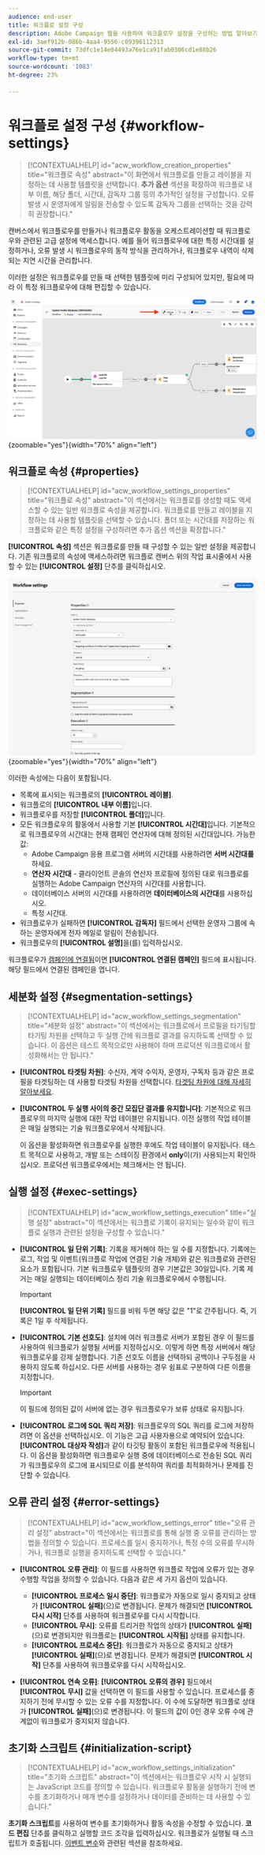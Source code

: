 ```yaml
---
audience: end-user
title: 워크플로 설정 구성
description: Adobe Campaign 웹을 사용하여 워크플로우 설정을 구성하는 방법 알아보기
exl-id: 3aef912b-086b-4aa4-9556-c09396112313
source-git-commit: 73dfc1e14e04493a76e1ca91fab0306cd1e88b26
workflow-type: tm+mt
source-wordcount: '1083'
ht-degree: 23%

---
```


# 워크플로 설정 구성 {#workflow-settings}

>[!CONTEXTUALHELP]
>id="acw_workflow_creation_properties"
>title="워크플로 속성"
>abstract="이 화면에서 워크플로를 만들고 레이블을 지정하는 데 사용할 템플릿을 선택합니다. **추가 옵션** 섹션을 확장하여 워크플로 내부 이름, 해당 폴더, 시간대, 감독자 그룹 등의 추가적인 설정을 구성합니다. 오류 발생 시 운영자에게 알림을 전송할 수 있도록 감독자 그룹을 선택하는 것을 강력히 권장합니다."

캔버스에서 워크플로우를 만들거나 워크플로우 활동을 오케스트레이션할 때 워크플로우와 관련된 고급 설정에 액세스합니다. 예를 들어 워크플로우에 대한 특정 시간대를 설정하거나, 오류 발생 시 워크플로우의 동작 방식을 관리하거나, 워크플로우 내역이 삭제되는 지연 시간을 관리합니다.

이러한 설정은 워크플로우를 만들 때 선택한 템플릿에 미리 구성되어 있지만, 필요에 따라 이 특정 워크플로우에 대해 편집할 수 있습니다.

![워크플로 설정 단추 인터페이스](assets/workflow-settings-button.png){zoomable="yes"}{width="70%" align="left"}

## 워크플로 속성 {#properties}

>[!CONTEXTUALHELP]
>id="acw_workflow_settings_properties"
>title="워크플로 속성"
>abstract="이 섹션에서는 워크플로를 생성할 때도 액세스할 수 있는 일반 워크플로 속성을 제공합니다. 워크플로를 만들고 레이블을 지정하는 데 사용할 템플릿을 선택할 수 있습니다. 폴더 또는 시간대를 저장하는 워크플로와 같은 특정 설정을 구성하려면 추가 옵션 섹션을 확장합니다."

**[!UICONTROL 속성]** 섹션은 워크플로를 만들 때 구성할 수 있는 일반 설정을 제공합니다. 기존 워크플로의 속성에 액세스하려면 워크플로 캔버스 위의 작업 표시줄에서 사용할 수 있는 **[!UICONTROL 설정]** 단추를 클릭하십시오.

![워크플로 설정 인터페이스](assets/workflow-settings.png){zoomable="yes"}{width="70%" align="left"}

이러한 속성에는 다음이 포함됩니다.

* 목록에 표시되는 워크플로의 **[!UICONTROL 레이블]**.
* 워크플로의 **[!UICONTROL 내부 이름]**&#x200B;입니다.
* 워크플로우를 저장할 **[!UICONTROL 폴더]**&#x200B;입니다.
* 모든 워크플로우의 활동에서 사용할 기본 **[!UICONTROL 시간대]**&#x200B;입니다. 기본적으로 워크플로우의 시간대는 현재 캠페인 연산자에 대해 정의된 시간대입니다.
가능한 값:
   * Adobe Campaign 응용 프로그램 서버의 시간대를 사용하려면 **서버 시간대를**&#x200B;하세요.
   * **연산자 시간대** - 클라이언트 콘솔의 연산자 프로필에 정의된 대로 워크플로를 실행하는 Adobe Campaign 연산자의 시간대를 사용합니다.
   * 데이터베이스 서버의 시간대를 사용하려면 **데이터베이스의 시간대**&#x200B;를 사용하십시오.
   * 특정 시간대.
* 워크플로우가 실패하면 **[!UICONTROL 감독자]** 필드에서 선택한 운영자 그룹에 속하는 운영자에게 전자 메일로 알림이 전송됩니다.
* 워크플로우의 **[!UICONTROL 설명]**&#x200B;을(를) 입력하십시오.

워크플로우가 [캠페인에 연결됨](create-workflow.md)이면 **[!UICONTROL 연결된 캠페인]** 필드에 표시됩니다. 해당 필드에서 연결된 캠페인을 엽니다.

## 세분화 설정 {#segmentation-settings}

>[!CONTEXTUALHELP]
>id="acw_workflow_settings_segmentation"
>title="세분화 설정"
>abstract="이 섹션에서는 워크플로에서 프로필을 타기팅할 타기팅 차원을 선택하고 두 실행 간에 워크플로 결과를 유지하도록 선택할 수 있습니다. 이 옵션은 테스트 목적으로만 사용해야 하며 프로덕션 워크플로에서 활성화해서는 안 됩니다."

* **[!UICONTROL 타겟팅 차원]**: 수신자, 계약 수익자, 운영자, 구독자 등과 같은 프로필을 타겟팅하는 데 사용할 타겟팅 차원을 선택합니다. [타겟팅 차원에 대해 자세히 알아보세요](../audience/targeting-dimensions.md).

* **[!UICONTROL 두 실행 사이의 중간 모집단 결과를 유지합니다]**: 기본적으로 워크플로우의 마지막 실행에 대한 작업 테이블만 유지됩니다. 이전 실행의 작업 테이블은 매일 실행되는 기술 워크플로우에서 삭제됩니다.

  이 옵션을 활성화하면 워크플로우를 실행한 후에도 작업 테이블이 유지됩니다. 테스트 목적으로 사용하고, 개발 또는 스테이징 환경에서 **only**&#x200B;이(가) 사용되는지 확인하십시오. 프로덕션 워크플로우에서는 체크해서는 안 됩니다.

## 실행 설정 {#exec-settings}

>[!CONTEXTUALHELP]
>id="acw_workflow_settings_execution"
>title="실행 설정"
>abstract="이 섹션에서는 워크플로 기록이 유지되는 일수와 같이 워크플로 실행과 관련된 설정을 구성할 수 있습니다."

* **[!UICONTROL 일 단위 기록]**: 기록을 제거해야 하는 일 수를 지정합니다. 기록에는 로그, 작업 및 이벤트(워크플로 작업에 연결된 기술 개체)와 같은 워크플로와 관련된 요소가 포함됩니다. 기본 워크플로우 템플릿의 경우 기본값은 30일입니다. 기록 제거는 매일 실행되는 데이터베이스 정리 기술 워크플로우에서 수행됩니다.

  >[!IMPORTANT]
  >
  >**[!UICONTROL 일 단위 기록]** 필드를 비워 두면 해당 값은 &quot;1&quot;로 간주됩니다. 즉, 기록은 1일 후 삭제됩니다.

* **[!UICONTROL 기본 선호도]**: 설치에 여러 워크플로 서버가 포함된 경우 이 필드를 사용하여 워크플로가 실행될 서버를 지정하십시오. 이렇게 하면 특정 서버에서 해당 워크플로우를 강제 실행합니다. 기존 선호도 이름을 선택하되 공백이나 구두점을 사용하지 않도록 하십시오. 다른 서버를 사용하는 경우 쉼표로 구분하여 다른 이름을 지정합니다.

  >[!IMPORTANT]
  >
  >이 필드에 정의된 값이 서버에 없는 경우 워크플로우가 보류 상태로 유지됩니다.

* **[!UICONTROL 로그에 SQL 쿼리 저장]**: 워크플로우의 SQL 쿼리를 로그에 저장하려면 이 옵션을 선택하십시오. 이 기능은 고급 사용자용으로 예약되어 있습니다. **[!UICONTROL 대상자 작성]**&#x200B;과 같이 타깃팅 활동이 포함된 워크플로우에 적용됩니다. 이 옵션을 활성화하면 워크플로우 실행 중에 데이터베이스로 전송된 SQL 쿼리가 워크플로우의 로그에 표시되므로 이를 분석하여 쿼리를 최적화하거나 문제를 진단할 수 있습니다.

## 오류 관리 설정 {#error-settings}

>[!CONTEXTUALHELP]
>id="acw_workflow_settings_error"
>title="오류 관리 설정"
>abstract="이 섹션에서는 워크플로를 통해 실행 중 오류를 관리하는 방법을 정의할 수 있습니다. 프로세스를 일시 중지하거나, 특정 수의 오류를 무시하거나, 워크플로 실행을 중지하도록 선택할 수 있습니다."

* **[!UICONTROL 오류 관리]**: 이 필드를 사용하면 워크플로 작업에 오류가 있는 경우 수행할 작업을 정의할 수 있습니다. 다음과 같은 세 가지 옵션이 있습니다.

   * **[!UICONTROL 프로세스 일시 중단]**: 워크플로가 자동으로 일시 중지되고 상태가 **[!UICONTROL 실패]**(으)로 변경됩니다. 문제가 해결되면 **[!UICONTROL 다시 시작]** 단추를 사용하여 워크플로우를 다시 시작합니다.
   * **[!UICONTROL 무시]**: 오류를 트리거한 작업의 상태가 **[!UICONTROL 실패]**(으)로 변경되지만 워크플로는 **[!UICONTROL 시작됨]** 상태를 유지합니다. <!-- TO ADD ONCE SCHEDULER IS AVAILABLE This configuration is relevant for recurring tasks: if the branch includes a scheduler, it will start normally next time the workflow is executed.-->
   * **[!UICONTROL 프로세스 중단]**: 워크플로가 자동으로 중지되고 상태가 **[!UICONTROL 실패]**(으)로 변경됩니다. 문제가 해결되면 **[!UICONTROL 시작]** 단추를 사용하여 워크플로우를 다시 시작하십시오.

* **[!UICONTROL 연속 오류]**: **[!UICONTROL 오류의 경우]** 필드에서 **[!UICONTROL 무시]** 값을 선택하면 이 필드를 사용할 수 있습니다. 프로세스를 중지하기 전에 무시할 수 있는 오류 수를 지정합니다. 이 수에 도달하면 워크플로 상태가 **[!UICONTROL 실패]**(으)로 변경됩니다. 이 필드의 값이 0인 경우 오류 수에 관계없이 워크플로가 중지되지 않습니다.

## 초기화 스크립트 {#initialization-script}

>[!CONTEXTUALHELP]
>id="acw_workflow_settings_initialization"
>title="초기화 스크립트"
>abstract="이 섹션에서는 워크플로우 시작 시 실행되는 JavaScript 코드를 정의할 수 있습니다. 워크플로우 활동을 실행하기 전에 변수를 초기화하거나 매개 변수를 설정하거나 데이터를 준비하는 데 사용할 수 있습니다."

**초기화 스크립트**&#x200B;를 사용하여 변수를 초기화하거나 활동 속성을 수정할 수 있습니다. **코드 편집** 단추를 클릭하고 실행할 코드 조각을 입력하십시오. 워크플로가 실행될 때 스크립트가 호출됩니다. [이벤트 변수](../workflows/event-variables.md)와 관련된 섹션을 참조하세요.